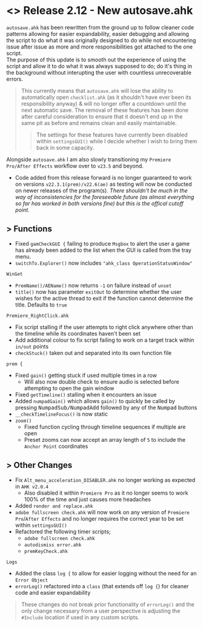 # <> Release 2.12 - New autosave.ahk
`autosave.ahk` has been rewritten from the ground up to follow cleaner code patterns allowing for easier expandability, easier debugging and allowing the script to do what it was originally designed to do while not encountering issue after issue as more and more responsibilities got attached to the one script.  
The purpose of this update is to smooth out the experience of using the script and allow it to do what it was always supposed to do; do it's thing in the background without interupting the user with countless unrecoverable errors.
> This currently means that `autosave.ahk` will lose the ability to automatically open `checklist.ahk` (as it shouldn't have ever been its responsibility anyway) & will no longer offer a countdown until the next automatic save. The removal of these features has been done after careful consideration to ensure that it doesn't end up in the same pit as before and remains clean and easily maintainable.
>> The settings for these features have currently been disabled within `settingsGUI()` while I decide whether I wish to bring them back in some capacity.

Alongside `autosave.ahk` I am also slowly transitioning my `Premiere Pro/After Effects` workflow over to `v23.5` and beyond.
- Code added from this release forward is no longer guaranteed to work on versions `v22.3.1(prem)/v22.6(ae)` as testing will now be conducted on newer releases of the program(s). *There shouldn't be much in the way of inconsistencies for the foreseeable future (as almost everything so far has worked in both versions fine) but this is the offical cutoff point.*

## > Functions
- Fixed `gamCheckGUI {` failing to produce `Msgbox` to alert the user a game has already been added to the list when the GUI is called from the tray menu.
- `switchTo.Explorer()` now includes `"ahk_class OperationStatusWindow"`

`WinGet`
- `PremName()/AEName()` now returns `-1` on failure instead of `unset`
- `title()` now has parameter `exitOut` to determine whether the user wishes for the active thread to exit if the function cannot determine the title. Defaults to `true`

`Premiere_RightClick.ahk`
- Fix script stalling if the user attempts to right click anywhere other than the timeline while its coordinates haven't been set
- Add additional colour to fix script failing to work on a target track within `in/out` points
- `checkStuck()` taken out and separated into its own function file

`prem {`
- Fixed `gain()` getting stuck if used multiple times in a row
    - Will also now double check to ensure audio is selected before attempting to open the gain window
- Fixed `getTimeline()` stalling when it encounters an issue
- Added `numpadGain()` which allows `gain()` to quickly be called by pressing <kbd>NumpadSub/NumpadAdd</kbd> followed by any of the <kbd>Numpad</kbd> buttons
- `__checkTimelineFocus()` is now static
- `zoom()`
    - Fixed function cycling through timeline sequences if multiple are open
    - Preset zooms can now accept an array length of `5` to include the `Anchor Point` coordinates

## > Other Changes
- Fix `Alt_menu_acceleration_DISABLER.ahk` no longer working as expected in `AHK v2.0.4`
    - Also disabled it within `Premiere Pro` as it no longer seems to work 100% of the time and just causes more headaches
- Added `render and replace.ahk`
- `adobe fullscreen check.ahk` will now work on any version of `Premiere Pro`/`After Effects` and no longer requires the correct year to be set within `settingsGUI()`
- Refactored the following timer scripts;
    - `adobe fullscreen check.ahk`
    - `autodismiss error.ahk`
    - `premKeyCheck.ahk`

`Logs`
- Added the class `log {` to allow for easier logging without the need for an `Error Object`
- `errorLog()` refactored into a `class` (that extends off `log {`) for cleaner code and easier expandability

> These changes do not break prior functionality of `errorLog()` and the only change necessary from a user perspective is adjusting the `#Include` location if used in any custom scripts.